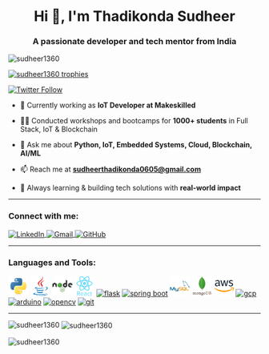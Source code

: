 <h1 align="center">Hi 👋, I'm Thadikonda Sudheer</h1>
<h3 align="center">A passionate developer and tech mentor from India</h3>

<p align="left">
  <img src="https://komarev.com/ghpvc/?username=sudheer1360&label=Profile%20views&color=0e75b6&style=flat" alt="sudheer1360" />
</p>

<p align="left">
  <a href="https://github.com/ryo-ma/github-profile-trophy">
    <img src="https://github-profile-trophy.vercel.app/?username=sudheer1360" alt="sudheer1360 trophies" />
  </a>
</p>

<p align="left">
  <a href="https://twitter.com/" target="blank">
    <img src="https://img.shields.io/twitter/follow/twitterhandle?logo=twitter&style=for-the-badge" alt="Twitter Follow" />
  </a>
</p>

- 🔭 Currently working as **IoT Developer at Makeskilled**

- 🧑‍🏫 Conducted workshops and bootcamps for **1000+ students** in Full Stack, IoT & Blockchain

- 💬 Ask me about **Python, IoT, Embedded Systems, Cloud, Blockchain, AI/ML**

- 📫 Reach me at **sudheerthadikonda0605@gmail.com**

- 🌱 Always learning & building tech solutions with **real-world impact**

---

<h3 align="left">Connect with me:</h3>
<p align="left">
  <a href="https://linkedin.com/in/sudheer-thadikonda-612a99228" target="blank">
    <img align="center" src="https://raw.githubusercontent.com/rahuldkjain/github-profile-readme-generator/master/src/images/icons/Social/linked-in-alt.svg" alt="LinkedIn" height="30" width="40" />
  </a>
  <a href="mailto:sudheerthadikonda0605@gmail.com" target="blank">
    <img align="center" src="https://img.icons8.com/color/48/gmail-new.png" alt="Gmail" height="30" width="40"/>
  </a>
  <a href="https://github.com/sudheer1360" target="blank">
    <img align="center" src="https://img.icons8.com/ios-glyphs/30/github.png" alt="GitHub" height="30" width="40"/>
  </a>
</p>

---

<h3 align="left">Languages and Tools:</h3>
<p align="left">
  <a href="https://www.python.org" target="_blank"><img src="https://raw.githubusercontent.com/devicons/devicon/master/icons/python/python-original.svg" alt="python" width="40" height="40"/></a>
  <a href="https://www.java.com" target="_blank"><img src="https://raw.githubusercontent.com/devicons/devicon/master/icons/java/java-original.svg" alt="java" width="40" height="40"/></a>
  <a href="https://nodejs.org" target="_blank"><img src="https://raw.githubusercontent.com/devicons/devicon/master/icons/nodejs/nodejs-original-wordmark.svg" alt="nodejs" width="40" height="40"/></a>
  <a href="https://reactjs.org/" target="_blank"><img src="https://raw.githubusercontent.com/devicons/devicon/master/icons/react/react-original-wordmark.svg" alt="react" width="40" height="40"/></a>
  <a href="https://flask.palletsprojects.com/" target="_blank"><img src="https://www.vectorlogo.zone/logos/pocoo_flask/pocoo_flask-icon.svg" alt="flask" width="40" height="40"/></a>
  <a href="https://spring.io/" target="_blank"><img src="https://www.vectorlogo.zone/logos/springio/springio-icon.svg" alt="spring boot" width="40" height="40"/></a>
  <a href="https://www.mysql.com/" target="_blank"><img src="https://raw.githubusercontent.com/devicons/devicon/master/icons/mysql/mysql-original-wordmark.svg" alt="mysql" width="40" height="40"/></a>
  <a href="https://www.mongodb.com/" target="_blank"><img src="https://raw.githubusercontent.com/devicons/devicon/master/icons/mongodb/mongodb-original-wordmark.svg" alt="mongodb" width="40" height="40"/></a>
  <a href="https://aws.amazon.com/" target="_blank"><img src="https://raw.githubusercontent.com/devicons/devicon/master/icons/amazonwebservices/amazonwebservices-original-wordmark.svg" alt="aws" width="40" height="40"/></a>
  <a href="https://cloud.google.com/" target="_blank"><img src="https://www.vectorlogo.zone/logos/google_cloud/google_cloud-icon.svg" alt="gcp" width="40" height="40"/></a>
  <a href="https://www.arduino.cc/" target="_blank"><img src="https://cdn.worldvectorlogo.com/logos/arduino-1.svg" alt="arduino" width="40" height="40"/></a>
  <a href="https://opencv.org/" target="_blank"><img src="https://www.vectorlogo.zone/logos/opencv/opencv-icon.svg" alt="opencv" width="40" height="40"/></a>
  <a href="https://git-scm.com/" target="_blank"><img src="https://www.vectorlogo.zone/logos/git-scm/git-scm-icon.svg" alt="git" width="40" height="40"/></a>
</p>

---

<p><img align="left" src="https://github-readme-stats.vercel.app/api/top-langs?username=sudheer1360&show_icons=true&locale=en&layout=compact" alt="sudheer1360" /></p>

<p>&nbsp;<img align="center" src="https://github-readme-stats.vercel.app/api?username=sudheer1360&show_icons=true&locale=en" alt="sudheer1360" /></p>

<p><img align="center" src="https://github-readme-streak-stats.herokuapp.com/?user=sudheer1360&" alt="sudheer1360" /></p>
